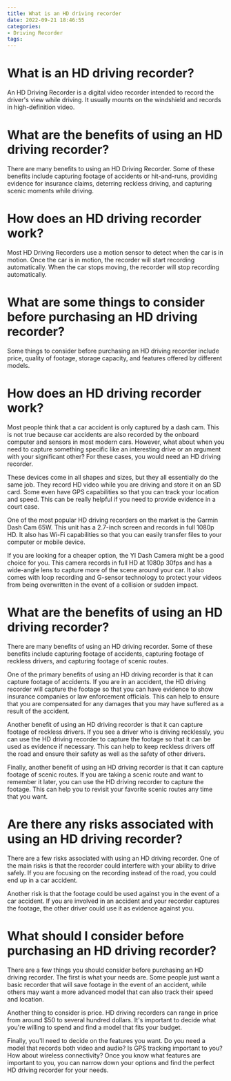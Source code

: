 ```yaml
---
title: What is an HD driving recorder
date: 2022-09-21 18:46:55
categories:
- Driving Recorder
tags:
---
```



#  What is an HD driving recorder?

An HD Driving Recorder is a digital video recorder intended to record the driver's view while driving. It usually mounts on the windshield and records in high-definition video. 

# What are the benefits of using an HD driving recorder?

There are many benefits to using an HD Driving Recorder. Some of these benefits include capturing footage of accidents or hit-and-runs, providing evidence for insurance claims, deterring reckless driving, and capturing scenic moments while driving. 

# How does an HD driving recorder work?

Most HD Driving Recorders use a motion sensor to detect when the car is in motion. Once the car is in motion, the recorder will start recording automatically. When the car stops moving, the recorder will stop recording automatically. 

# What are some things to consider before purchasing an HD driving recorder?

Some things to consider before purchasing an HD driving recorder include price, quality of footage, storage capacity, and features offered by different models.

#  How does an HD driving recorder work?

Most people think that a car accident is only captured by a dash cam. This is not true because car accidents are also recorded by the onboard computer and sensors in most modern cars. However, what about when you need to capture something specific like an interesting drive or an argument with your significant other? For these cases, you would need an HD driving recorder.

These devices come in all shapes and sizes, but they all essentially do the same job. They record HD video while you are driving and store it on an SD card. Some even have GPS capabilities so that you can track your location and speed. This can be really helpful if you need to provide evidence in a court case.

One of the most popular HD driving recorders on the market is the Garmin Dash Cam 65W. This unit has a 2.7-inch screen and records in full 1080p HD. It also has Wi-Fi capabilities so that you can easily transfer files to your computer or mobile device.

If you are looking for a cheaper option, the YI Dash Camera might be a good choice for you. This camera records in full HD at 1080p 30fps and has a wide-angle lens to capture more of the scene around your car. It also comes with loop recording and G-sensor technology to protect your videos from being overwritten in the event of a collision or sudden impact.

#  What are the benefits of using an HD driving recorder?

There are many benefits of using an HD driving recorder. Some of these benefits include capturing footage of accidents, capturing footage of reckless drivers, and capturing footage of scenic routes.

One of the primary benefits of using an HD driving recorder is that it can capture footage of accidents. If you are in an accident, the HD driving recorder will capture the footage so that you can have evidence to show insurance companies or law enforcement officials. This can help to ensure that you are compensated for any damages that you may have suffered as a result of the accident.

Another benefit of using an HD driving recorder is that it can capture footage of reckless drivers. If you see a driver who is driving recklessly, you can use the HD driving recorder to capture the footage so that it can be used as evidence if necessary. This can help to keep reckless drivers off the road and ensure their safety as well as the safety of other drivers.

Finally, another benefit of using an HD driving recorder is that it can capture footage of scenic routes. If you are taking a scenic route and want to remember it later, you can use the HD driving recorder to capture the footage. This can help you to revisit your favorite scenic routes any time that you want.

#  Are there any risks associated with using an HD driving recorder?

There are a few risks associated with using an HD driving recorder. One of the main risks is that the recorder could interfere with your ability to drive safely. If you are focusing on the recording instead of the road, you could end up in a car accident.

Another risk is that the footage could be used against you in the event of a car accident. If you are involved in an accident and your recorder captures the footage, the other driver could use it as evidence against you.

#  What should I consider before purchasing an HD driving recorder?

There are a few things you should consider before purchasing an HD driving recorder. The first is what your needs are. Some people just want a basic recorder that will save footage in the event of an accident, while others may want a more advanced model that can also track their speed and location.

Another thing to consider is price. HD driving recorders can range in price from around $50 to several hundred dollars. It's important to decide what you're willing to spend and find a model that fits your budget.

Finally, you'll need to decide on the features you want. Do you need a model that records both video and audio? Is GPS tracking important to you? How about wireless connectivity? Once you know what features are important to you, you can narrow down your options and find the perfect HD driving recorder for your needs.